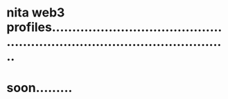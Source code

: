 # nita web3 profiles.................................................................................................
# soon.........
